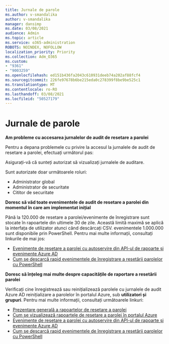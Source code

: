 ```yaml
---
title: Jurnale de parole
ms.author: v-smandalika
author: v-smandalika
manager: dansimp
ms.date: 03/08/2021
audience: Admin
ms.topic: article
ms.service: o365-administration
ROBOTS: NOINDEX, NOFOLLOW
localization_priority: Priority
ms.collection: Adm_O365
ms.custom:
- "9361"
- "9003259"
ms.openlocfilehash: ed151b436fa2043c610931deeb74a202af88fcf4
ms.sourcegitcommit: 226fe97678b6be215eda0c278399f8be9be525c1
ms.translationtype: MT
ms.contentlocale: ro-RO
ms.lasthandoff: 03/08/2021
ms.locfileid: "50527179"
---
```

# <a name="password-logs"></a>Jurnale de parole

**Am probleme cu accesarea jurnalelor de audit de resetare a parolei**

Pentru a depana problemele cu privire la accesul la jurnalele de audit de resetare a parolei, efectuați următorul pas:

Asigurați-vă că sunteți autorizat să vizualizați jurnalele de auditare. 

Sunt autorizate doar următoarele roluri:
 - Administrator global
 - Administrator de securitate
 - Cititor de securitate

**Doresc să văd toate evenimentele de audit de resetare a parolei din momentul în care am implementat inițial**

Până la 120.000 de resetare a parolei/evenimente de înregistrare sunt stocate în rapoartele din ultimele 30 de zile. Această limită maximă se aplică la interfața de utilizator atunci când descărcați CSV. evenimentele 1.000.000 sunt disponibile prin PowerShell.
Pentru mai multe informații, consultați linkurile de mai jos:

- [Evenimente de resetare a parolei cu autoservire din API-ul de rapoarte și evenimente Azure AD](https://docs.microsoft.com/azure/active-directory/authentication/howto-sspr-reporting)
- [Cum se descarcă rapid evenimentele de înregistrare a resetării parolelor cu PowerShell](https://docs.microsoft.com/azure/active-directory/authentication/howto-sspr-reporting)

**Doresc să înțeleg mai multe despre capacitățile de raportare a resetării parolei**

Verificați cine înregistrează sau reinițializează parolele cu jurnalele de audit Azure AD reinițializare a parolelor în portalul Azure, sub **utilizatori și grupuri**.
Pentru mai multe informații, consultați următoarele linkuri:

- [Prezentare generală a rapoartelor de resetare a parolei](https://docs.microsoft.com/azure/active-directory/authentication/howto-sspr-reporting)
- [Cum se vizualizează rapoartele de resetare a parolei în portalul Azure](https://docs.microsoft.com/azure/active-directory/authentication/howto-sspr-reporting)
- [Evenimente de resetare a parolei cu autoservire din API-ul de rapoarte și evenimente Azure AD](https://docs.microsoft.com/azure/active-directory/authentication/howto-sspr-reporting)
- [Cum se descarcă rapid evenimentele de înregistrare a resetării parolelor cu PowerShell](https://docs.microsoft.com/azure/active-directory/authentication/howto-sspr-reporting)


